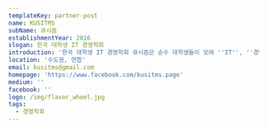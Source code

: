 ```yaml
---
templateKey: partner-post
name: KUSITMS
subName: 큐시즘
establishmentYear: 2016
slogan: 한국 대학생 IT 경영학회
introduction: '한국 대학생 IT 경영학회 큐시즘은 순수 대학생들이 모여 ''IT'', ''경영'', ''IT+경영''을 공부하고 연구하는 곳입니다.'
location: '수도권, 연합'
email: kusitms@gmail.com
homepage: 'https://www.facebook.com/kusitms.page'
medium: ''
facebook: ''
logo: /img/flavor_wheel.jpg
tags:
  - 경영학회
---
```

